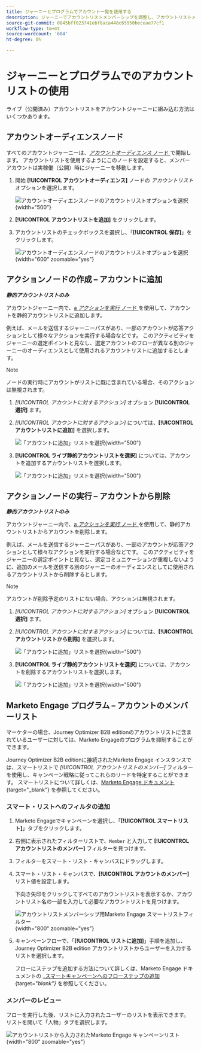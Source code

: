 ```yaml
---
title: ジャーニーとプログラムでアカウント一覧を使用する
description: ジャーニーでアカウントリストメンバーシップを調整し、アカウントリストメンバーシップに基づいてMarketo Engage スマートリストをフィルタリングする方法について説明します。
source-git-commit: 0845bff023741ebf8aca448c65950beceae77cf1
workflow-type: tm+mt
source-wordcount: '684'
ht-degree: 0%

---
```


# ジャーニーとプログラムでのアカウントリストの使用

ライブ（公開済み）アカウントリストをアカウントジャーニーに組み込む方法はいくつかあります。

## アカウントオーディエンスノード

すべてのアカウントジャーニーは、[_アカウントオーディエンス_ ノード ](../journeys/account-audience-nodes.md) で開始します。 アカウントリストを使用するようにこのノードを設定すると、メンバーアカウントは実稼働（公開）時にジャーニーを移動します。

1. 開始 **[!UICONTROL アカウントオーディエンス]** ノードの _アカウントリスト_ オプションを選択します。

   ![ アカウントオーディエンスノードのアカウントリストオプションを選択 ](../journeys/assets/node-audience-account-list.png){width="500"}

1. **[!UICONTROL アカウントリストを追加]** をクリックします。

1. アカウントリストのチェックボックスを選択し、「**[!UICONTROL 保存]**」をクリックします。

   ![ アカウントオーディエンスノードのアカウントリストオプションを選択 ](../journeys/assets/node-audience-account-list-select-dialog.png){width="600" zoomable="yes"}

## アクションノードの作成 – アカウントに追加

**_静的アカウントリストのみ_**

アカウントジャーニー内で、[a _アクションを実行_ ノード ](../journeys/action-nodes.md) を使用して、アカウントを静的アカウントリストに追加します。

例えば、メールを送信するジャーニーパスがあり、一部のアカウントが応答アクションとして様々なアクションを実行する場合などです。 このアクティビティをジャーニーの選定ポイントと見なし、選定アカウントのフローが異なる別のジャーニーのオーディエンスとして使用されるアカウントリストに追加するとします。

>[!NOTE]
>
>ノードの実行時にアカウントがリストに既に含まれている場合、そのアクションは無視されます。

1. _[!UICONTROL アカウントに対するアクション]_ オプション **[!UICONTROL 選択]** ます。

1. _[!UICONTROL アカウントに対するアクション]_ については、**[!UICONTROL アカウントリストに追加]** を選択します。

   ![ 「アカウントに追加」リストを選択 ](../journeys/assets/node-action-account-add-to-account-list.png){width="500"}

1. **[!UICONTROL ライブ静的アカウントリストを選択]** については、アカウントを追加するアカウントリストを選択します。

   ![ 「アカウントに追加」リストを選択 ](../journeys/assets/node-action-account-add-to-account-list-select.png){width="500"}

## アクションノードの実行 – アカウントから削除

**_静的アカウントリストのみ_**

アカウントジャーニー内で、[a _アクションを実行_ ノード ](../journeys/action-nodes.md) を使用して、静的アカウントリストからアカウントを削除します。

例えば、メールを送信するジャーニーパスがあり、一部のアカウントが応答アクションとして様々なアクションを実行する場合などです。 このアクティビティをジャーニーの選定ポイントと見なし、選定コミュニケーションが重複しないように、追加のメールを送信する別のジャーニーのオーディエンスとしてに使用されるアカウントリストから削除するとします。

>[!NOTE]
>
>アカウントが削除予定のリストにない場合、アクションは無視されます。

1. _[!UICONTROL アカウントに対するアクション]_ オプション **[!UICONTROL 選択]** ます。

1. _[!UICONTROL アカウントに対するアクション]_ については、**[!UICONTROL アカウントリストから削除]** を選択します。

   ![ 「アカウントに追加」リストを選択 ](../journeys/assets/node-action-account-remove-from-account-list.png){width="500"}

1. **[!UICONTROL ライブ静的アカウントリストを選択]** については、アカウントを削除するアカウントリストを選択します。

   ![ 「アカウントに追加」リストを選択 ](../journeys/assets/node-action-account-remove-from-account-list-select.png){width="500"}

## Marketo Engage プログラム – アカウントのメンバーリスト

マーケターの場合、Journey Optimizer B2B editionのアカウントリストに含まれているユーザーに対しては、Marketo Engageのプログラムを抑制することができます。

Journey Optimizer B2B editionに接続されたMarketo Engage インスタンスでは、スマートリストで _[!UICONTROL アカウントリストのメンバー]_ フィルターを使用し、キャンペーン戦略に従ってこれらのリードを特定することができます。 スマートリストについて詳しくは、[Marketo Engage ドキュメント ](https://experienceleague.adobe.com/ja/docs/marketo/using/product-docs/core-marketo-concepts/smart-lists-and-static-lists/understanding-smart-lists){target="_blank"} を参照してください。

### スマート・リストへのフィルタの追加

1. Marketo Engageでキャンペーンを選択し、「**[!UICONTROL スマートリスト]**」タブをクリックします。

1. 右側に表示されたフィルターリストで、`Member` と入力して **[!UICONTROL アカウントリストのメンバー]** フィルターを見つけます。

1. フィルターをスマート・リスト・キャンバスにドラッグします。

1. スマート・リスト・キャンバスで、**[!UICONTROL アカウントのメンバー]** リスト値を設定します。

   下向き矢印をクリックしてすべてのアカウントリストを表示するか、アカウントリスト名の一部を入力して必要なアカウントリストを見つけます。

   ![ アカウントリストメンバーシップ用Marketo Engage スマートリストフィルター ](./assets/account-lists-marketo-engage-smart-list.png){width="800" zoomable="yes"}

1. キャンペーンフローで、「**[!UICONTROL リストに追加]**」手順を追加し、Journey Optimizer B2B edition アカウントリストからユーザーを入力するリストを選択します。

   フローにステップを追加する方法について詳しくは、Marketo Engage ドキュメントの _[スマートキャンペーンへのフローステップの追加 ](https://experienceleague.adobe.com/ja/docs/marketo/using/product-docs/core-marketo-concepts/smart-campaigns/flow-actions/add-a-flow-step-to-a-smart-campaign){target="_blank"}_ を参照してください。

### メンバーのレビュー

フローを実行した後、リストに入力されたユーザーのリストを表示できます。 リストを開いて「人物」タブを選択します。

![ アカウントリストから入力されたMarketo Engage キャンペーンリスト ](./assets/account-lists-marketo-engage-smart-list-people.png){width="800" zoomable="yes"}

